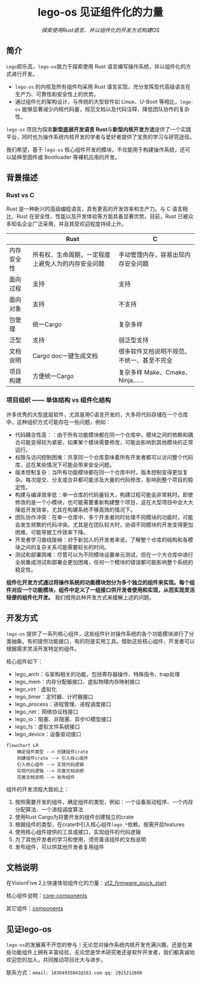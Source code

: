 <div align="center">
    <h1>lego-os 见证组件化的力量</h1>
    <i>探索使用Rust语言、并以组件化的开发方式构建OS</i><br/>
</div>


## 简介

`Lego`即乐高，`lego-os`致力于探索使用 Rust 语言编写操作系统，并以组件化的方式进行开发。

- `lego-os` 的内核及所有组件均采用 Rust 语言实现，充分发挥现代高级语言在生产力、可靠性和安全性上的优势。
- 通过组件化的架构设计，与传统的大型软件如 Linux、U-Boot 等相比，`lego-os` 能够显著减少内核代码量，规范文档以及代码注释，降低团队协作的复杂性。

`lego-os` 项目为探索**新型底层开发语言 Rust**与**新型内核开发方法**提供了一个实践平台，同时也为操作系统内核开发的学者与爱好者提供了宝贵的学习与研究途径。

我们希望，基于 `lego-os` 核心组件开发的模块，不仅能用于构建操作系统，还可以延伸至固件或 Bootloader 等裸机应用的开发。

## 背景描述

### Rust vs C

Rust 是一种新兴的高级编程语言，具有更高的开发效率和生产力。与 C 语言相比，Rust 在安全性、性能以及开发体验等方面具备显著优势。目前，Rust 已被众多知名企业广泛采用，并且其受欢迎程度持续上升。

<table>
  <thead>
    <tr>
      <th></th>
      <th>Rust</th>
      <th>C</th>
    </tr>
  </thead>
  <tbody>
    <tr>
      <td>内存安全性</td>
      <td>所有权、生命周期，一定程度上避免人为的内存安全问题</td>
      <td>手动管理内存，容易出现内存安全问题</td>
    </tr>
    <tr>
      <td>面向过程</td>
      <td>支持</td>
      <td>支持</td>
    </tr>
    <tr>
      <td>面向对象</td>
      <td>支持</td>
      <td>不支持</td>
    </tr>
    <tr>
      <td>包管理</td>
      <td>统一Cargo</td>
      <td>复杂多样</td>
    </tr>
    <tr>
      <td>泛型</td>
      <td>支持</td>
      <td>弱泛型支持</td>
    </tr><tr>
      <td>文档说明</td>
      <td>Cargo doc一键生成文档</td>
      <td>很多软件文档说明不规范、不统一、甚至不完全</td>
    </tr>
    <tr>
      <td>项目构建</td>
      <td>方便统一Cargo</td>
      <td>复杂多样 Make、Cmake、Ninja……</td>
    </tr>
  </tbody>
</table>



### 项目组织 —— 单体结构 vs 组件化结构

许多优秀的大型底层软件，尤其是用C语言开发的，大多将代码存储在一个仓库中，这种组织方式可能存在一些问题，例如：

- 代码耦合性高：：由于所有功能模块都在同一个仓库中，模块之间的依赖和耦合可能变得较为紧密，如果某个模块需要修改，可能会影响到其他模块的正常运行。
- 权限与访问控制困难：共享同一个仓库意味着所有开发者都可以访问整个代码库，这在某些情况下可能会带来安全问题。
- 版本控制复杂：当所有功能模块都在同一个仓库中时，版本控制变得更加复杂。每次提交、分支或合并都可能涉及大量的代码修改，影响到整个项目的稳定性。
- 构建与编译效率低：单一仓库的代码量较大，构建过程可能会非常耗时。即使修改的是一个小模块，也可能需要重新构建整个项目，这在大型项目中会大大降低开发效率，尤其在构建系统不够高效的情况下。
-  团队协作冲突：在单一仓库中，多个开发者同时处理不同模块的功能时，可能会发生频繁的代码冲突。尤其是在团队较大时，协调不同模块的开发变得更加困难，可能导致工作效率下降。
- 开发者学习曲线陡峭：对于新加入的开发者来说，了解整个仓库的结构和各模块之间的复杂关系可能需要较长的时间。
- 测试和部署困难：尽管可以为不同模块设置单元测试，但在一个大仓库中进行全局集成测试和部署会更加困难，任何一个模块的错误都可能影响整个系统的稳定性。

**组件化开发方式通过将操作系统的功能模块划分为多个独立的组件来实现。每个组件对应一个功能模块，组件中定义了一组接口供开发者使用和实现，从而实现灵活轻便的组件化开发。** 我们借用此种开发方式来缓解上述的问题。


## 开发方式

`lego-os` 提供了一系列核心组件，这些组件针对操作系统的各个功能模块进行了分类抽象。有的提供功能接口，有的则是实用工具。借助这些核心组件，开发者可以根据需求灵活开发特定的组件。

核心组件如下：

- lego_arch：与架构相关的功能，包括寄存器操作、特殊指令、trap处理
- lego_mem：内存分配器接口、虚拟物理内存映射接口
- lego_virt：虚拟化
- lego_timer：定时器、计时器接口
- lego_process：进程管理、进程调度接口
- lego_net：网络协议栈接口
- lego_io：阻塞、非阻塞、异步IO模型接口
- lego_fs：虚拟文件系统接口
- lego_device：设备驱动接口

```mermaid
flowchart LR
    确定组件类型 --> 创建组件crate
    创建组件crate --> 引入核心组件
    引入核心组件 --> 实现代码逻辑
    实现代码逻辑 --> 完善文档说明
    完善文档说明 --> 发布组件
```

组件的开发流程大致如上：

1. 按照需要开发的组件，确定组件的类型，例如：一个设备驱动程序、一个内存分配算法、一个进程调度算法
2. 使用Rust Cargo为将要开发的组件创建独立的crate
3. 根据组件的类型，在crate中引入核心组件`lego_*`依赖，按需开启features
4. 使用核心组件提供的工具或接口，实现组件的代码逻辑
5. 为了其他开发者的学习和使用，须完善该组件的文档说明
6. 发布组件，可以供其他开发者复用组件

## 文档说明

在VisionFive 2上快速体验组件化的力量：[vf2_firmware_quick_start](../vf2_firmware_quick_start.md)

核心组件说明：[core-components](../core-components.md)

其它组件：[components](../components.md)

## 见证lego-os

`lego-os`的发展离不开您的参与！无论您对操作系统内核开发充满兴趣，还是在某些功能组件上拥有丰富经验，无论您是学术研究者还是软件开发者，我们都真诚地欢迎您的加入，共同推动项目壮大与进步。

联系方式：`email: 18304935041@163.com qq: 2925212608`